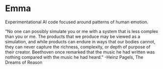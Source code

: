 # Emma
Experimentational AI code focused around patterns of human emotion.

"No one can possibly simulate you or me with a system that is less complex than you or me. The products that we produce may be viewed as a simulation, and while products can endure in ways that our bodies cannot, they can never capture the richness, complexity, or depth of purpose of their creator. Beethoven once remarked that the music he had written was nothing compared with the music he had heard." -Heinz Pagels, The Dreams of Reason
